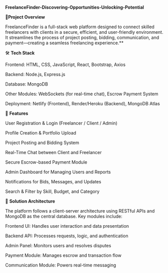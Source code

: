 **FreelanceFinder-Discovering-Opportunities-Unlocking-Potential**

📌**Project Overview**


FreelanceFinder is a full-stack web platform designed to connect skilled freelancers with clients in a secure, efficient, and user-friendly environment. It streamlines the process of project posting, bidding, communication, and payment—creating a seamless freelancing experience.**

🛠️ **Tech Stack**


Frontend: HTML, CSS, JavaScript, React, Bootstrap, Axios

Backend: Node.js, Express.js

Database: MongoDB

Other Modules: WebSockets (for real-time chat), Escrow Payment System

Deployment: Netlify (Frontend), Render/Heroku (Backend), MongoDB Atlas

🔧 **Features**


User Registration & Login (Freelancer / Client / Admin)

Profile Creation & Portfolio Upload

Project Posting and Bidding System

Real-Time Chat between Client and Freelancer

Secure Escrow-based Payment Module

Admin Dashboard for Managing Users and Reports

Notifications for Bids, Messages, and Updates

Search & Filter by Skill, Budget, and Category

🧩 **Solution Architecture**


The platform follows a client-server architecture using RESTful APIs and MongoDB as the central database. Key modules include:

Frontend UI: Handles user interaction and data presentation

Backend API: Processes requests, logic, and authentication

Admin Panel: Monitors users and resolves disputes

Payment Module: Manages escrow and transaction flow

Communication Module: Powers real-time messaging
